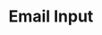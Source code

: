 ---
title: Email Input
category: Application
paid: false
isActive: true
ltr: {"react":{"jsxTail":[{"code":"export default () => {\n    return (\n        <form\n            onSubmit={(e) => e.preventDefault()} \n            className=\"max-w-md px-4 mx-auto mt-12\">\n                <div>\n                    <label for=\"email\" className=\"block py-3 text-gray-500\">\n                        Your Email\n                    </label>\n                    <div className=\"flex items-center p-2 border rounded-md\">\n                        <svg xmlns=\"http://www.w3.org/2000/svg\" className=\"text-gray-400 w-7 h-7\" viewBox=\"0 0 20 20\" fill=\"currentColor\">\n                            <path d=\"M2.003 5.884L10 9.882l7.997-3.998A2 2 0 0016 4H4a2 2 0 00-1.997 1.884z\" />\n                            <path d=\"M18 8.118l-8 4-8-4V14a2 2 0 002 2h12a2 2 0 002-2V8.118z\" />\n                        </svg>\n                        <input\n                            type=\"email\"\n                            placeholder=\"name@floatui.com\"\n                            id=\"email\"\n                            className=\"w-full p-1 ml-3 text-gray-500 outline-none bg-transparent\"\n                        />\n                    </div>\n                </div>\n        </form>\n    )\n}\n","label":"App.jsx"}],"jsxCss":[{"code":"export default () => {\n    return (\n        <form\n            onSubmit={(e) => e.preventDefault()} \n            className=\"form-container\">\n                <div className=\"email-primary\">\n                    <label for=\"email\">\n                        Your Email\n                    </label>\n                    <div className=\"email-container\">\n                        <svg xmlns=\"http://www.w3.org/2000/svg\" className=\"email-icon\" viewBox=\"0 0 20 20\" fill=\"currentColor\">\n                            <path d=\"M2.003 5.884L10 9.882l7.997-3.998A2 2 0 0016 4H4a2 2 0 00-1.997 1.884z\" />\n                            <path d=\"M18 8.118l-8 4-8-4V14a2 2 0 002 2h12a2 2 0 002-2V8.118z\" />\n                        </svg>\n                        <input\n                            type=\"email\"\n                            placeholder=\"name@floatui.com\"\n                            id=\"email\"\n                            className=\"email-input\"\n                        />\n                    </div>\n                </div>\n        </form>\n    )\n}\n","label":"App.jsx"},{"code":".form-container {\n  max-width: 28rem;\n  padding: 0px 1rem 0px 1rem;\n  margin: 3rem auto 0px auto;\n}\n.form-container .email-primary label {\n  display: block;\n  padding-top: 0.75rem;\n  padding-bottom: 0.75rem;\n  color: #6b7280;\n}\n.form-container .email-primary .email-container {\n  display: flex;\n  align-items: center;\n  padding: 0.5rem;\n  border: solid 1px #e5e7eb;\n  border-radius: 0.375rem;\n}\n.form-container .email-primary .email-container .email-icon {\n  width: 1.75rem;\n  height: 1.75rem;\n  color: #9ca3af;\n}\n.form-container .email-primary .email-container .email-input {\n  width: 100%;\n  padding: 0.25rem;\n  margin-left: 0.75rem;\n  color: #6b7280;\n  outline: none;\n  background: transparent;\n}\n","label":"style.css"}]},"vue":{"vueCss":[{"code":"<template>\n  <form class=\"form-container\">\n        <div class=\"email-primary\">\n            <label for=\"email\">\n                Your Email\n            </label>\n            <div class=\"email-container\">\n                <svg xmlns=\"http://www.w3.org/2000/svg\" class=\"email-icon\" viewBox=\"0 0 20 20\" fill=\"currentColor\">\n                    <path d=\"M2.003 5.884L10 9.882l7.997-3.998A2 2 0 0016 4H4a2 2 0 00-1.997 1.884z\" />\n                    <path d=\"M18 8.118l-8 4-8-4V14a2 2 0 002 2h12a2 2 0 002-2V8.118z\" />\n                </svg>\n                <input\n                    type=\"email\"\n                    placeholder=\"name@floatui.com\"\n                    id=\"email\"\n                    class=\"email-input\"\n                />\n            </div>\n        </div>\n  </form>\n</template>","label":"App.vue"},{"code":"  .form-container {\n    max-width: 28rem;\n    padding: 0px 1rem 0px 1rem;\n    margin: 3rem auto 0px auto;\n  }\n  .form-container .email-primary label {\n    display: block;\n    padding-top: 0.75rem;\n    padding-bottom: 0.75rem;\n    color: #6b7280;\n  }\n  .form-container .email-primary .email-container {\n    display: flex;\n    align-items: center;\n    padding: 0.5rem;\n    border: solid 1px #e5e7eb;\n    border-radius: 0.375rem;\n  }\n  .form-container .email-primary .email-container .email-icon {\n    width: 1.75rem;\n    height: 1.75rem;\n    color: #9ca3af;\n  }\n  .form-container .email-primary .email-container .email-input {\n    width: 100%;\n    padding: 0.25rem;\n    margin-left: 0.75rem;\n    color: #6b7280;\n    outline: none;\n    background: transparent;\n  }","label":"style.css"}],"vueTail":[{"code":"<template>\n  <form class=\"max-w-md px-4 mx-auto mt-12\">\n    <div>\n        <label for=\"email\" class=\"block py-3 text-gray-500\">\n            Your Email\n        </label>\n        <div class=\"flex items-center p-2 border rounded-md\">\n            <svg xmlns=\"http://www.w3.org/2000/svg\" class=\"text-gray-400 w-7 h-7\" viewBox=\"0 0 20 20\" fill=\"currentColor\">\n                <path d=\"M2.003 5.884L10 9.882l7.997-3.998A2 2 0 0016 4H4a2 2 0 00-1.997 1.884z\" />\n                <path d=\"M18 8.118l-8 4-8-4V14a2 2 0 002 2h12a2 2 0 002-2V8.118z\" />\n            </svg>\n            <input\n                type=\"email\"\n                placeholder=\"name@floatui.com\"\n                id=\"email\"\n                class=\"w-full p-1 ml-3 text-gray-500 outline-none bg-transparent\"\n            />\n        </div>\n    </div>\n  </form>\n</template>","label":"App.vue"}]},"preview":"function App() {\n  return /*#__PURE__*/React.createElement(\"form\", {\n    onSubmit: e => e.preventDefault(),\n    className: \"max-w-md px-4 mx-auto mt-12\"\n  }, /*#__PURE__*/React.createElement(\"div\", null, /*#__PURE__*/React.createElement(\"label\", {\n    for: \"email\",\n    className: \"block py-3 text-gray-500\"\n  }, \"Your Email\"), /*#__PURE__*/React.createElement(\"div\", {\n    className: \"flex items-center p-2 border rounded-md\"\n  }, /*#__PURE__*/React.createElement(\"svg\", {\n    xmlns: \"http://www.w3.org/2000/svg\",\n    className: \"text-gray-400 w-7 h-7\",\n    viewBox: \"0 0 20 20\",\n    fill: \"currentColor\"\n  }, /*#__PURE__*/React.createElement(\"path\", {\n    d: \"M2.003 5.884L10 9.882l7.997-3.998A2 2 0 0016 4H4a2 2 0 00-1.997 1.884z\"\n  }), /*#__PURE__*/React.createElement(\"path\", {\n    d: \"M18 8.118l-8 4-8-4V14a2 2 0 002 2h12a2 2 0 002-2V8.118z\"\n  })), /*#__PURE__*/React.createElement(\"input\", {\n    type: \"email\",\n    placeholder: \"name@floatui.com\",\n    id: \"email\",\n    className: \"w-full p-1 ml-3 text-gray-500 bg-transparent outline-none\"\n  }))));\n}"}
rtl: {"vue":{"vueCss":[],"vueTail":[]},"react":{"jsxCss":[{"code":"export default () => {\n    return (\n        <form\n            onSubmit={(e) => e.preventDefault()} \n            className=\"form-container\">\n                <div className=\"email-primary\">\n                    <label for=\"email\">\n                        بريدك الالكتروني\n                    </label>\n                    <div dir=\"ltr\" className=\"email-container\">\n                        <svg xmlns=\"http://www.w3.org/2000/svg\" className=\"email-icon\" viewBox=\"0 0 20 20\" fill=\"currentColor\">\n                            <path d=\"M2.003 5.884L10 9.882l7.997-3.998A2 2 0 0016 4H4a2 2 0 00-1.997 1.884z\" />\n                            <path d=\"M18 8.118l-8 4-8-4V14a2 2 0 002 2h12a2 2 0 002-2V8.118z\" />\n                        </svg>\n                        <input\n                            type=\"email\"\n                            placeholder=\"name@floatui.com\"\n                            id=\"email\"\n                            className=\"email-input\"\n                        />\n                    </div>\n                </div>\n        </form>\n    )\n}","label":"App.jsx"},{"code":".form-container {\n  max-width: 28rem;\n  padding: 0px 1rem 0px 1rem;\n  margin: 3rem auto 0px auto;\n}\n.form-container .email-primary label {\n  display: block;\n  padding-top: 0.75rem;\n  padding-bottom: 0.75rem;\n  color: #6b7280;\n}\n.form-container .email-primary .email-container {\n  display: flex;\n  align-items: center;\n  padding: 0.5rem;\n  border: solid 1px #e5e7eb;\n  border-radius: 0.375rem;\n}\n.form-container .email-primary .email-container .email-icon {\n  width: 1.75rem;\n  height: 1.75rem;\n  color: #9ca3af;\n}\n.form-container .email-primary .email-container .email-input {\n  width: 100%;\n  padding: 0.25rem;\n  margin-left: 0.75rem;\n  color: #6b7280;\n  outline: none;\n  background: transparent;\n}","label":"style.css"}],"jsxTail":[{"code":"export default () => {\n    return (\n        <form\n            onSubmit={(e) => e.preventDefault()} \n            className=\"max-w-md px-4 mx-auto mt-12\">\n                <div>\n                    <label for=\"email\" className=\"block py-3 text-gray-500\">\n                        بريدك الالكتروني\n                    </label>\n                    <div dir=\"ltr\" className=\"flex items-center p-2 border rounded-mdX\">\n                        <svg xmlns=\"http://www.w3.org/2000/svg\" className=\"text-gray-400 w-7 h-7\" viewBox=\"0 0 20 20\" fill=\"currentColor\">\n                            <path d=\"M2.003 5.884L10 9.882l7.997-3.998A2 2 0 0016 4H4a2 2 0 00-1.997 1.884z\" />\n                            <path d=\"M18 8.118l-8 4-8-4V14a2 2 0 002 2h12a2 2 0 002-2V8.118z\" />\n                        </svg>\n                        <input\n                            type=\"email\"\n                            placeholder=\"name@floatui.com\"\n                            id=\"email\"\n                            className=\"w-full p-1 ml-3 text-gray-500 bg-transparent outline-none\"\n                        />\n                    </div>\n                </div>\n        </form>\n    )\n}","label":"App.jsx"}]},"preview":"function App() {\n  return /*#__PURE__*/React.createElement(\"form\", {\n    onSubmit: e => e.preventDefault(),\n    className: \"max-w-md px-4 mx-auto mt-12\"\n  }, /*#__PURE__*/React.createElement(\"div\", null, /*#__PURE__*/React.createElement(\"label\", {\n    for: \"email\",\n    className: \"block py-3 text-gray-500\"\n  }, \"\\u0628\\u0631\\u064A\\u062F\\u0643 \\u0627\\u0644\\u0627\\u0644\\u0643\\u062A\\u0631\\u0648\\u0646\\u064A\"), /*#__PURE__*/React.createElement(\"div\", {\n    dir: \"ltr\",\n    className: \"flex items-center p-2 border rounded-mdX\"\n  }, /*#__PURE__*/React.createElement(\"svg\", {\n    xmlns: \"http://www.w3.org/2000/svg\",\n    className: \"text-gray-400 w-7 h-7\",\n    viewBox: \"0 0 20 20\",\n    fill: \"currentColor\"\n  }, /*#__PURE__*/React.createElement(\"path\", {\n    d: \"M2.003 5.884L10 9.882l7.997-3.998A2 2 0 0016 4H4a2 2 0 00-1.997 1.884z\"\n  }), /*#__PURE__*/React.createElement(\"path\", {\n    d: \"M18 8.118l-8 4-8-4V14a2 2 0 002 2h12a2 2 0 002-2V8.118z\"\n  })), /*#__PURE__*/React.createElement(\"input\", {\n    type: \"email\",\n    placeholder: \"name@floatui.com\",\n    id: \"email\",\n    className: \"w-full p-1 ml-3 text-gray-500 bg-transparent outline-none\"\n  }))));\n}"}
slug: /inputs
id: fa03ac78-7dfe-4cff-9758-ea046806ee1b
created_at: 3
---